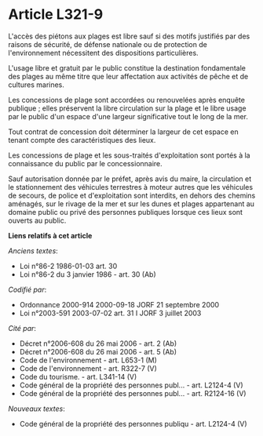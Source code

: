 # Article L321-9

L'accès des piétons aux plages est libre sauf si des motifs justifiés par des raisons de sécurité, de défense nationale ou de
protection de l'environnement nécessitent des dispositions particulières.

L'usage libre et gratuit par le public constitue la destination fondamentale des plages au même titre que leur affectation
aux activités de pêche et de cultures marines.

Les concessions de plage sont accordées ou renouvelées après enquête publique ; elles préservent la libre circulation sur la
plage et le libre usage par le public d'un espace d'une largeur significative tout le long de la mer.

Tout contrat de concession doit déterminer la largeur de cet espace en tenant compte des caractéristiques des lieux.

Les concessions de plage et les sous-traités d'exploitation sont portés à la connaissance du public par le concessionnaire.

Sauf autorisation donnée par le préfet, après avis du maire, la circulation et le stationnement des véhicules terrestres à
moteur autres que les véhicules de secours, de police et d'exploitation sont interdits, en dehors des chemins aménagés, sur
le rivage de la mer et sur les dunes et plages appartenant au domaine public ou privé des personnes publiques lorsque ces
lieux sont ouverts au public.

**Liens relatifs à cet article**

_Anciens textes_:

  - Loi n°86-2 1986-01-03 art. 30
  - Loi n°86-2 du 3 janvier 1986 - art. 30 (Ab)

_Codifié par_:

  - Ordonnance 2000-914 2000-09-18 JORF 21 septembre 2000
  - Loi n°2003-591 2003-07-02 art. 31 I JORF 3 juillet 2003

_Cité par_:

  - Décret n°2006-608 du 26 mai 2006 - art. 2 (Ab)
  - Décret n°2006-608 du 26 mai 2006 - art. 5 (Ab)
  - Code de l'environnement - art. L653-1 (M)
  - Code de l'environnement - art. R322-7 (V)
  - Code du tourisme. - art. L341-14 (V)
  - Code général de la propriété des personnes publ... - art. L2124-4 (V)
  - Code général de la propriété des personnes publ... - art. R2124-16 (V)

_Nouveaux textes_:

  - Code général de la propriété des personnes publiqu - art. L2124-4 (V)
